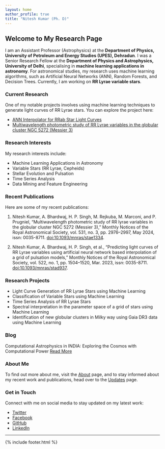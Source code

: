 ```yaml
---
layout: home
author_profile: true
title: "Nitesh Kumar (Ph. D)"
---
```


## Welcome to My Research Page

I am an Assistant Professor (Astrophysics) at the **Department of Physics, University of Petroleum and Energy Studies (UPES), Dehradun**. I was a Senior Research Fellow at the **Department of Physics and Astrophysics, University of Delhi**, specialising in **machine learning applications in astronomy**. For astronomical studies, my research uses machine learning algorithms, such as Artificial Neural Networks (ANN), Random Forests, and Decision Trees. Currently, I am working on **RR Lyrae variable stars**.

### Current Research

One of my notable projects involves using machine learning techniques to generate light curves of RR Lyrae stars. You can explore the project here:

- [ANN Interpolator for RRab Star Light Curves](http://ann-interpolator.web.app/)
- [Multiwavelength photometric study of RR Lyrae variables in the globular cluster NGC 5272 (Messier 3)](https://academic.oup.com/mnras/article/531/3/2976/7681976)

### Research Interests

My research interests include:

- Machine Learning Applications in Astronomy
- Variable Stars (RR Lyrae, Cepheids)
- Stellar Evolution and Pulsation
- Time Series Analysis
- Data Mining and Feature Engineering

### Recent Publications

Here are some of my recent publications:

1. Nitesh Kumar, A. Bhardwaj, H. P. Singh, M. Rejkuba, M. Marconi, and P. Prugniel, “Multiwavelength photometric study of RR lyrae variables in the globular cluster NGC 5272 (Messier 3),” Monthly Notices of the Royal Astronomical Society, vol. 531, no. 3, pp. 2976–2997, May 2024, issn: 0035-8711. [doi:10.1093/mnras/stae1334](https://doi.org/10.1093/mnras/stae1334). 

2. Nitesh Kumar, A. Bhardwaj, H. P. Singh, et al., “Predicting light curves of RR Lyrae variables using artificial neural network based interpolation of a grid of pulsation models,” Monthly Notices of the Royal Astronomical Society, vol. 522, no. 1, pp. 1504–1520, Mar. 2023, issn: 0035-8711.  [doi:10.1093/mnras/stad937](https://doi.org/10.1093/mnras/stad937).

### Research Projects
- Light Curve Generation of RR Lyrae Stars using Machine Learning
- Classification of Variable Stars using Machine Learning
- Time Series Analysis of RR Lyrae Stars
- Spectral interpretation in the parameter space of a grid of stars using Machine Learning
- Identification of new globular clusters in Milky way using Gaia DR3 data using Machine Learning

### Blog
Computational Astrophysics in INDIA: Exploring the Cosmos with Computational Power [Read More](https://medium.com/@niteshchandra039/computational-astrophysics-in-india-exploring-the-cosmos-with-computational-power-cf9d864858b3)



### About Me

To find out more about me, visit the [About](about.md) page, and to stay informed about my recent work and publications, head over to the [Updates](update.md) page.

### Get in Touch

Connect with me on social media to stay updated on my latest work:

- [Twitter](http://www.twitter.com/astro_nitesh)
- [Facebook](http://www.facebook.com/Nits874)
- [GitHub](http://www.github.com/niteshchandra039)
- [LinkedIn](http://www.linkedin.com/in/astro-nitesh)


---

{% include footer.html %}

